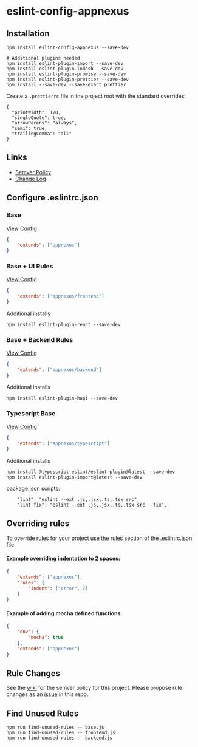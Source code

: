 # eslint-config-appnexus

## Installation

```shell
npm install eslint-config-appnexus --save-dev

# Additional plugins needed
npm install eslint-plugin-import --save-dev
npm install eslint-plugin-lodash --save-dev
npm install eslint-plugin-promise --save-dev
npm install eslint-plugin-prettier --save-dev
npm install --save-dev --save-exact prettier
```

Create a `.prettierrc` file in the project root with the standard overrides:

```
{
  "printWidth": 120,
  "singleQuote": true,
  "arrowParens": "always",
  "semi": true,
  "trailingComma": "all"
}
```

## Links

- [Semver Policy](https://github.com/appnexus/eslint-config-appnexus/wiki#semver-policy)
- [Change Log](CHANGELOG.md)

## Configure .eslintrc.json

### Base

[View Config](https://github.com/appnexus/eslint-config-appnexus/blob/master/base.js)

```json
{
	"extends": ["appnexus"]
}
```

### Base + UI Rules

[View Config](https://github.com/appnexus/eslint-config-appnexus/blob/master/frontend.js)

```json
{
	"extends": ["appnexus/frontend"]
}
```

Additional installs

```shell
npm install eslint-plugin-react --save-dev
```

### Base + Backend Rules

[View Config](https://github.com/appnexus/eslint-config-appnexus/blob/master/backend.js)

```json
{
	"extends": ["appnexus/backend"]
}
```

Additional installs

```shell
npm install eslint-plugin-hapi --save-dev
```

### Typescript Base

[View Config](https://github.com/appnexus/eslint-config-appnexus/blob/master/typescript.js)

```json
{
	"extends": ["appnexus/typescript"]
}
```

Additional installs

```shell
npm install @typescript-eslint/eslint-plugin@latest --save-dev
npm install eslint-plugin-import@latest --save-dev
```

package.json scripts:

```
	"lint": "eslint --ext .js,.jsx,.ts,.tsx src",
	"lint-fix": "eslint --ext .js,.jsx,.ts,.tsx src --fix",
```

## Overriding rules

To override rules for your project use the rules section of the .eslintrc.json file

#### Example overriding indentation to 2 spaces:

```json
{
	"extends": ["appnexus"],
	"rules": {
		"indent": ["error", 2]
	}
}
```

#### Example of adding mocha defined functions:

```json
{
	"env": {
		"mocha": true
	},
	"extends": ["appnexus"]
}
```

## Rule Changes

See the [wiki](https://github.com/appnexus/eslint-config-appnexus/wiki) for the semver policy for this project. Please propose rule changes as an [issue](https://github.com/appnexus/eslint-config-appnexus/issues) in this repo.

## Find Unused Rules

```shell
npm run find-unused-rules -- base.js
npm run find-unused-rules -- frontend.js
npm run find-unused-rules -- backend.js
```
